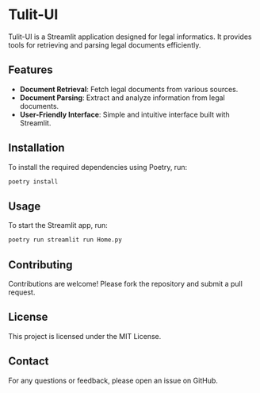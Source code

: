# Tulit-UI

Tulit-UI is a Streamlit application designed for legal informatics. It provides tools for retrieving and parsing legal documents efficiently.

## Features

- **Document Retrieval**: Fetch legal documents from various sources.
- **Document Parsing**: Extract and analyze information from legal documents.
- **User-Friendly Interface**: Simple and intuitive interface built with Streamlit.

## Installation

To install the required dependencies using Poetry, run:

```bash
poetry install
```

## Usage

To start the Streamlit app, run:

```bash
poetry run streamlit run Home.py
```

## Contributing

Contributions are welcome! Please fork the repository and submit a pull request.

## License

This project is licensed under the MIT License.

## Contact

For any questions or feedback, please open an issue on GitHub.


